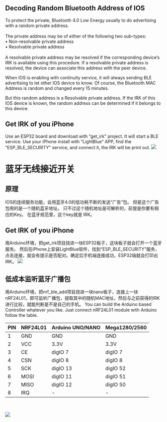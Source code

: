 ## Decoding Random Bluetooth Address of IOS 
To protect the private, Bluetooth 4.0 Low Energy usually to do advertising with a random private address. <br>
<br>
The private address may be of either of the following two sub-types: <br>
• Non-resolvable private address<br>
• Resolvable private address<br>
<br>
A resolvable private address may be resolved if the corresponding device’s IRK is available using this procedure. If a resolvable private address is resolved, the device can associate this address with the peer device. <br>

When IOS is enabling with continuity service, it will always sending BLE advertising to let other IOS device to know. Of course, the Bluetooth MAC Address is random and changed every 15 minutes. <br>

But this random address is a Resolvable private address. If the IRK of this IOS device is known, the random address can be determined if it belongs to this device. <br>

## Get IRK of you iPhone
Use an ESP32 board and download with “get_irk” project. It will start a BLE service.
Use your iPhone install with “LightBlue” APP, find the “ESP_BLE_SECURITY” service, and connect it, the IRK will be print out.
![](https://github.com/fryefryefrye/Bluetooth-keyless-system/raw/master/img/get_irk.jpg) <br>


# 蓝牙无线接近开关

## 原理
IOS的连续服务功能，会用蓝牙4.0的低功耗不断的发送“广告”包。
但是这个广告包用的是一个随机蓝牙地址。
只不过这个随机地址是可解析的，前提是你要有相应的Key。
在蓝牙规范里，这个key就是 IRK。

## Get IRK of you iPhone
用Arduino环境，把get_irk项目烧进一块ESP32板子，这块板子就会打开一个蓝牙服务。
然后在iPhone上安装LightBlue软件，找到“ESP_BLE_SECURITY”服务，点击连接，就会有提示是否配对。确定后手机端连接成功，ESP32端就会打印出IRK。
![](https://github.com/fryefryefrye/Bluetooth-keyless-system/raw/master/img/get_irk.jpg) <br>

  
## 低成本监听蓝牙广播包
用Arduino环境，把nrf_ble_add项目烧进一块nano板子，连接上一块nRF24L01，即可监听广播包，提取其中的随机MAC地址，然后与之前获得的IRK进行比较，就能判断是不是自己的手机。
You can build the Arduino based Controller whatever you like. Just connect nRF24L01 module with Arduino follow the table.<br>

| PIN  | NRF24L01|Arduino UNO/NANO|Mega1280/2560|
| ---------- | -----------| -----------| -----------|
|  1  |  GND  |  GND  |  GND  |
|  2  |  VCC  |  3.3V  |  3.3V  |
|  3  |  CE   |  digIO 7  |  digIO 7  |
|  4  |  CSN  |  digIO 8  |  digIO 8  |
|  5  |  SCK   |  digIO 13  |  digIO 52  |
|  6  |  MOSI  |  digIO 11  |  digIO 51  |
|  7  |  MISO  | digIO 12  |  digIO 50  |
|  8  |  IRQ  |  -  |-|
<br> 

![](https://github.com/fryefryefrye/Open-Source-RKS/raw/master/img/uno_nrf.jpg)


